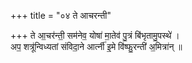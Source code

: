 +++
title = "०४ ते आचरन्ती"

+++
ते आ॒चर॑न्ती॒ सम॑नेव॒ योषा॑ मा॒तेव॑ पु॒त्रं बि॑भृतामु॒पस्थे॑ ।  
अप॒ शत्रू॑न्विध्यतां संविदा॒ने आर्त्नी॑ इ॒मे वि॑ष्फु॒रन्ती॑ अ॒मित्रा॑न् ॥